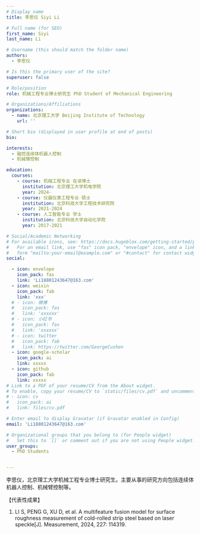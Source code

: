 ```yaml
---
# Display name
title: 李思仪 Siyi Li

# Full name (for SEO)
first_name: Siyi
last_name: Li

# Username (this should match the folder name)
authors:
  - 李思仪

# Is this the primary user of the site?
superuser: false

# Role/position
role: 机械工程专业博士研究生 PhD Student of Mechanical Engineering

# Organizations/Affiliations
organizations:
  - name: 北京理工大学 Beijing Institute of Technology
    url: ''

# Short bio (displayed in user profile at end of posts)
bio: 

interests:
  - 磁控连续体机器人控制
  - 机械臂控制

education:
  courses:
    - course: 机械工程专业 在读博士
      institution: 北京理工大学机电学院
      year: 2024-
    - course: 仪器仪表工程专业 硕士
      institution: 北京科技大学工程技术研究院
      year: 2021-2024
    - course: 人工智能专业 学士
      institution: 北京科技大学自动化学院
      year: 2017-2021

# Social/Academic Networking
# For available icons, see: https://docs.hugoblox.com/getting-started/page-builder/#icons
#   For an email link, use "fas" icon pack, "envelope" icon, and a link in the
#   form "mailto:your-email@example.com" or "#contact" for contact widget.
social:

  - icon: envelope
    icon_pack: fas
    link: 'Li18801243647@163.com'
  - icon: weixin
    icon_pack: fab
    link: 'xxx'
  # - icon: 微博
  #   icon_pack: fas
  #   link: 'xxxxxx'
  # - icon: 小红书
  #   icon_pack: fas
  #   link: 'xxxxxx'
  # - icon: twitter
  #   icon_pack: fab
  #   link: https://twitter.com/GeorgeCushen
  - icon: google-scholar
    icon_pack: ai
    link: xxxxx
  - icon: github
    icon_pack: fab
    link: xxxxx
# Link to a PDF of your resume/CV from the About widget.
# To enable, copy your resume/CV to `static/files/cv.pdf` and uncomment the lines below.
# - icon: cv
#   icon_pack: ai
#   link: files/cv.pdf

# Enter email to display Gravatar (if Gravatar enabled in Config)
email: 'Li18801243647@163.com'

# Organizational groups that you belong to (for People widget)
#   Set this to `[]` or comment out if you are not using People widget.
user_groups:
  - PhD Students


---
```


李思仪，北京理工大学机械工程专业博士研究生。主要从事的研究方向包括连续体机器人控制、机械臂控制等。

【代表性成果】

1. LI S, PENG G, XU D, et al. A multifeature fusion model for surface roughness measurement of cold-rolled strip steel based on laser speckle[J]. Measurement, 2024, 227: 114319.

 

